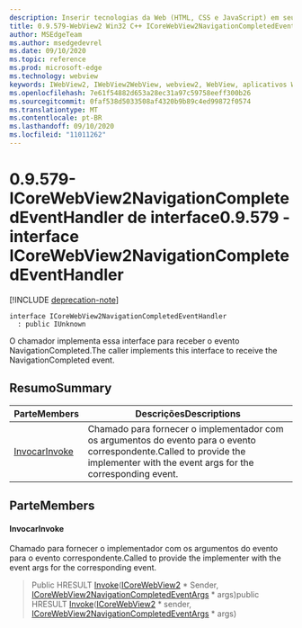 ```yaml
---
description: Inserir tecnologias da Web (HTML, CSS e JavaScript) em seus aplicativos nativos com o controle WebView2 do Microsoft Edge
title: 0.9.579-WebView2 Win32 C++ ICoreWebView2NavigationCompletedEventHandler
author: MSEdgeTeam
ms.author: msedgedevrel
ms.date: 09/10/2020
ms.topic: reference
ms.prod: microsoft-edge
ms.technology: webview
keywords: IWebView2, IWebView2WebView, webview2, WebView, aplicativos Win32, Win32, Edge, ICoreWebView2, ICoreWebView2Controller, controle do navegador, HTML Edge, ICoreWebView2NavigationCompletedEventHandler
ms.openlocfilehash: 7e61f54882d653a28ec31a97c59758eeff300b26
ms.sourcegitcommit: 0faf538d5033508af4320b9b89c4ed99872f0574
ms.translationtype: MT
ms.contentlocale: pt-BR
ms.lasthandoff: 09/10/2020
ms.locfileid: "11011262"
---
```

# <span data-ttu-id="de033-104">0.9.579-ICoreWebView2NavigationCompletedEventHandler de interface</span><span class="sxs-lookup"><span data-stu-id="de033-104">0.9.579 - interface ICoreWebView2NavigationCompletedEventHandler</span></span> 

[!INCLUDE [deprecation-note](../../includes/deprecation-note.md)]

```
interface ICoreWebView2NavigationCompletedEventHandler
  : public IUnknown
```

<span data-ttu-id="de033-105">O chamador implementa essa interface para receber o evento NavigationCompleted.</span><span class="sxs-lookup"><span data-stu-id="de033-105">The caller implements this interface to receive the NavigationCompleted event.</span></span>

## <span data-ttu-id="de033-106">Resumo</span><span class="sxs-lookup"><span data-stu-id="de033-106">Summary</span></span>

 <span data-ttu-id="de033-107">Parte</span><span class="sxs-lookup"><span data-stu-id="de033-107">Members</span></span>                        | <span data-ttu-id="de033-108">Descrições</span><span class="sxs-lookup"><span data-stu-id="de033-108">Descriptions</span></span>
--------------------------------|---------------------------------------------
[<span data-ttu-id="de033-109">Invocar</span><span class="sxs-lookup"><span data-stu-id="de033-109">Invoke</span></span>](#invoke) | <span data-ttu-id="de033-110">Chamado para fornecer o implementador com os argumentos do evento para o evento correspondente.</span><span class="sxs-lookup"><span data-stu-id="de033-110">Called to provide the implementer with the event args for the corresponding event.</span></span>

## <span data-ttu-id="de033-111">Parte</span><span class="sxs-lookup"><span data-stu-id="de033-111">Members</span></span>

#### <span data-ttu-id="de033-112">Invocar</span><span class="sxs-lookup"><span data-stu-id="de033-112">Invoke</span></span> 

<span data-ttu-id="de033-113">Chamado para fornecer o implementador com os argumentos do evento para o evento correspondente.</span><span class="sxs-lookup"><span data-stu-id="de033-113">Called to provide the implementer with the event args for the corresponding event.</span></span>

> <span data-ttu-id="de033-114">Public HRESULT [Invoke](#invoke)([ICoreWebView2](icorewebview2.md) \* Sender, [ICoreWebView2NavigationCompletedEventArgs](icorewebview2navigationcompletedeventargs.md) \* args)</span><span class="sxs-lookup"><span data-stu-id="de033-114">public HRESULT [Invoke](#invoke)([ICoreWebView2](icorewebview2.md) \* sender, [ICoreWebView2NavigationCompletedEventArgs](icorewebview2navigationcompletedeventargs.md) \* args)</span></span>

